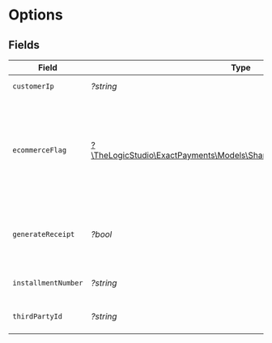 # Options


## Fields

| Field                                                                                                                  | Type                                                                                                                   | Required                                                                                                               | Description                                                                                                            | Example                                                                                                                |
| ---------------------------------------------------------------------------------------------------------------------- | ---------------------------------------------------------------------------------------------------------------------- | ---------------------------------------------------------------------------------------------------------------------- | ---------------------------------------------------------------------------------------------------------------------- | ---------------------------------------------------------------------------------------------------------------------- |
| `customerIp`                                                                                                           | *?string*                                                                                                              | :heavy_minus_sign:                                                                                                     | IP of the customer.                                                                                                    | 198.168.71.51                                                                                                          |
| `ecommerceFlag`                                                                                                        | [?\TheLogicStudio\ExactPayments\Models\Shared\NewPaymentEcommerceFlag](../../models/shared/NewPaymentEcommerceFlag.md) | :heavy_minus_sign:                                                                                                     | Used to classify the style of transaction being performed. 2 = Recurring, 3 = Installment.                             |                                                                                                                        |
| `generateReceipt`                                                                                                      | *?bool*                                                                                                                | :heavy_minus_sign:                                                                                                     | Receipt generated or not will be shown in `true` or `false`.                                                           | true                                                                                                                   |
| `installmentNumber`                                                                                                    | *?string*                                                                                                              | :heavy_minus_sign:                                                                                                     | Number for the installment.                                                                                            | 12                                                                                                                     |
| `thirdPartyId`                                                                                                         | *?string*                                                                                                              | :heavy_minus_sign:                                                                                                     | Identication number of third party.                                                                                    | partyid123                                                                                                             |